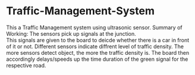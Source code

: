 # Traffic-Management-System
This a Traffic Management system using ultrasonic sensor. 
Summary of Working:
The sensors pick up signals at the junction.  
This signals are given to the board to deicde whether there is a car in front of it or not. 
Different sensors indicate diffrent level of traffic density. The more sensors detect object, the more the traffic density is. 
The board then accordingly delays/speeds up the time duration of the green signal for the respective road. 
